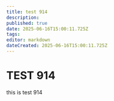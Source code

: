 ```yaml
---
title: test 914
description: 
published: true
date: 2025-06-16T15:00:11.725Z
tags: 
editor: markdown
dateCreated: 2025-06-16T15:00:11.725Z
---
```


# TEST 914
this is test 914

